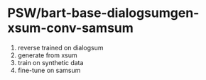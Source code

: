 # **PSW/bart-base-dialogsumgen-xsum-conv-samsum**

1. reverse trained on dialogsum
2. generate from xsum
3. train on synthetic data
4. fine-tune on samsum
